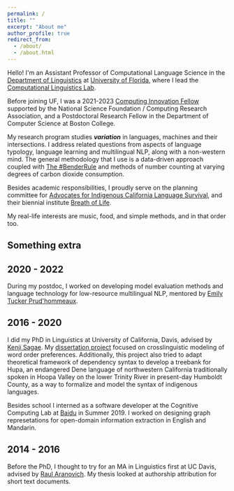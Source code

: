 ```yaml
---
permalink: /
title: ""
excerpt: "About me"
author_profile: true
redirect_from: 
  - /about/
  - /about.html
---
```



Hello! I'm an Assistant Professor of Computational Language Science in the [Department of Linguistics](https://lin.ufl.edu/) at [University of Florida](https://ufl.edu/), where I lead the [Computational Linguistics Lab](https://ufcompling.github.io). 

Before joining UF, I was a 2021-2023 [Computing Innovation Fellow](https://cccblog.org/2021/07/22/announcing-the-2021-computing-innovation-fellows/) supported by the National Science Foundation / Computing Research Association, and a Postdoctoral Research Fellow in the Department of Computer Science at Boston College.

My research program studies ***variation*** in languages, machines and their intersections. I address related questions from aspects of language typology, language learning and multilingual NLP, along with a non-western mind. The general methodology that I use is a data-driven approach coupled with [The #BenderRule](https://thegradient.pub/the-benderrule-on-naming-the-languages-we-study-and-why-it-matters/) and methods of number counting at varying degrees of carbon dioxide consumption. 

Besides academic responsibilities, I proudly serve on the planning committee for [Advocates for Indigenous California Language Survival](https://aicls.org), and their biennial institute [Breath of Life](https://aicls.org/breath-of-life-institute/). 

My real-life interests are music, food, and simple methods, and in that order too.


Something extra
------

2020 - 2022
------

During my postdoc, I worked on developing model evaluation methods and language technology for low-resource multilingual NLP, mentored by [Emily Tucker Prud'hommeaux](http://cs.bc.edu/~prudhome/publications.html).

2016 - 2020
------

I did my PhD in Linguistics at University of California, Davis, advised by [Kenji Sagae](http://compling.ucdavis.edu/sagae/index.html). My [dissertation project](http://zoeyliu18.github.io/files/Zoey_Dissertation.pdf) focused on crosslinguistic modeling of word order preferences. Additionally, this project also tried to adapt theoretical framework of dependency syntax to develop a treebank for Hupa, an endangered Dene language of northwestern California traditionally spoken in Hoopa Valley on the lower Trinity River in present-day Humboldt County, as a way to formalize and model the syntax of indigenous languages. 

Besides school I interned as a software developer at the Cognitive Computing Lab at [Baidu](http://research.baidu.com/Index) in Summer 2019. I worked on designing graph represetations for open-domain information extraction in English and Mandarin.

2014 - 2016
------

Before the PhD, I thought to try for an MA in Linguistics first at UC Davis, advised by [Raul Aranovich](https://linguistics.ucdavis.edu/people/raranovi). My thesis looked at authorship attribution for short text documents.


